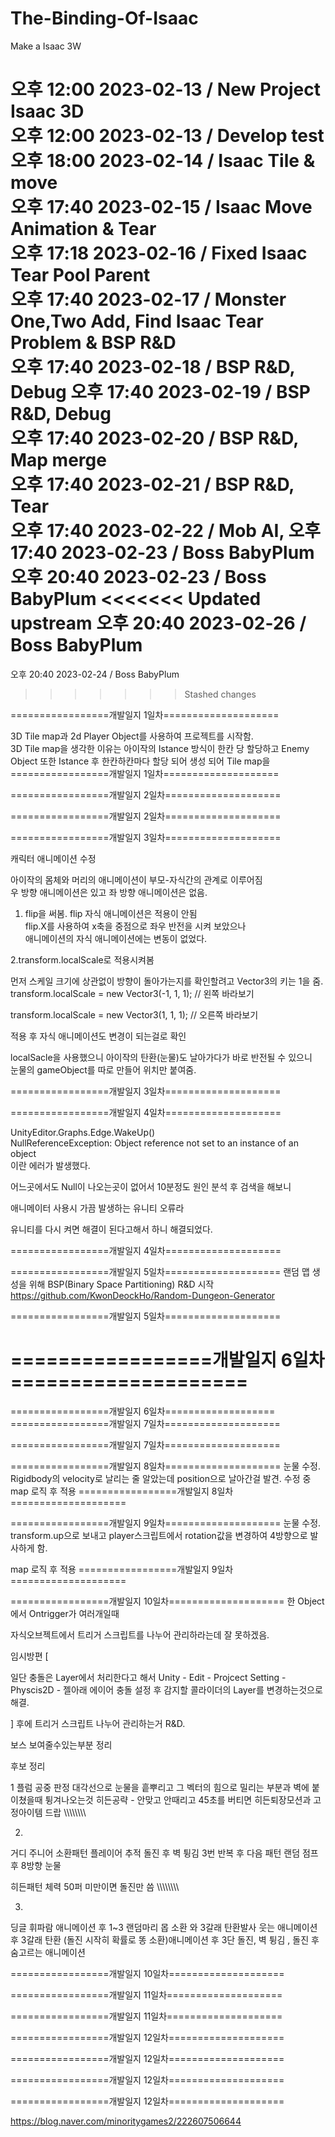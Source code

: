 # The-Binding-Of-Isaac
Make a Isaac 3W     

오후 12:00 2023-02-13 / New Project Isaac 3D    
오후 12:00 2023-02-13 / Develop test        
오후 18:00 2023-02-14 / Isaac Tile & move      
오후 17:40 2023-02-15 / Isaac Move Animation & Tear        
오후 17:18 2023-02-16 / Fixed Isaac Tear Pool Parent  
오후 17:40 2023-02-17 / Monster One,Two Add, Find Isaac Tear Problem & BSP R&D      
오후 17:40 2023-02-18 / BSP R&D, Debug
오후 17:40 2023-02-19 / BSP R&D, Debug        
오후 17:40 2023-02-20 / BSP R&D, Map merge     
오후 17:40 2023-02-21 / BSP R&D, Tear   
오후 17:40 2023-02-22 / Mob AI, 
오후 17:40 2023-02-23 / Boss BabyPlum 
오후 20:40 2023-02-23 / Boss BabyPlum 
<<<<<<< Updated upstream
오후 20:40 2023-02-26 / Boss BabyPlum 
=======
오후 20:40 2023-02-24 / Boss BabyPlum 
>>>>>>> Stashed changes











=================개발일지 1일차====================

3D Tile map과 2d Player Object를 사용하여 프로젝트를 시작함.    
3D Tile map을 생각한 이유는 아이작의 Istance 방식이 한칸 당 할당하고
Enemy Object 또한 Istance 후 한칸하칸마다 할당 되어 생성 되어 
Tile map을 
=================개발일지 1일차====================

=================개발일지 2일차====================

=================개발일지 2일차====================

=================개발일지 3일차====================

캐릭터 애니메이션 수정	    

아이작의 몸체와 머리의 애니메이션이 부모-자식간의 관계로 이루어짐	    
우 방향 애니메이션은 있고 좌 방향 애니메이션은 없음.	    

1. flip을 써봄. flip 자식 애니메이션은 적용이 안됨	 
flip.X를 사용하여 x축을 중점으로 좌우 반전을 시켜 보았으나      
애니메이션의 자식 애니메이션에는 변동이 없었다.

2.transform.localScale로 적용시켜봄	    

먼저 스케일 크기에 상관없이 방향이 돌아가는지를 확인할려고 Vector3의 키는 1을 줌.       
transform.localScale = new Vector3(-1, 1, 1); // 왼쪽 바라보기	    

transform.localScale = new Vector3(1, 1, 1); // 오른쪽 바라보기	    
 
적용 후 자식 애니메이션도 변경이 되는걸로 확인	    

localSacle을 사용했으니 아이작의 탄환(눈물)도 날아가다가 바로 반전될 수 있으니	    
눈물의 gameObject를 따로 만들어 위치만 붙여줌.	    

=================개발일지 3일차====================


=================개발일지 4일차====================

UnityEditor.Graphs.Edge.WakeUp()    
NullReferenceException: Object reference not set to an instance of an object    
이란 에러가 발생했다.   

어느곳에서도 Null이 나오는곳이 없어서 10분정도 원인 분석 후 검색을 해보니   

애니메이터 사용시 가끔 발생하는 유니티 오류라   

유니티를 다시 켜면 해결이 된다고해서 하니 해결되었다.   

=================개발일지 4일차====================


=================개발일지 5일차====================
랜덤 맵 생성을 위해 BSP(Binary Space Partitioning) R&D 시작
https://github.com/KwonDeockHo/Random-Dungeon-Generator   


=================개발일지 5일차====================



=================개발일지 6일차====================
  =


=================개발일지 6일차===================
=================개발일지 7일차====================
  


=================개발일지 7일차====================

=================개발일지 8일차====================
눈물 수정. Rigidbody의 velocity로 날리는 줄 알았는데 position으로 날아간걸 발견.
수정 중
map 로직 후 적용
=================개발일지 8일차====================

=================개발일지 9일차====================
눈물 수정. transform.up으로 보내고 player스크립트에서 rotation값을 변경하여 4방향으로 발사하게 함.

map 로직 후 적용
=================개발일지 9일차====================

=================개발일지 10일차====================
한 Object에서 Ontrigger가 여러개일때

자식오브젝트에서 트리거 스크립트를 나누어 관리하라는데 잘 못하겠음.

임시방편
[

일단 충돌은 Layer에서 처리한다고 해서
Unity - Edit - Projcect Setting - Physcis2D - 젤아래 에이어 충돌 설정 후
감지할 콜라이더의 Layer를 변경하는것으로 해결.

]
후에 트리거 스크립트 나누어 관리하는거 R&D.

보스 보여줄수있는부분 정리

후보 정리

1
플럼
공중 판정 
대각선으로 눈물을 흩뿌리고 그 벡터의 힘으로 
밀리는 부분과 벽에 붙이쳤을때 튕겨나오는것
히든공략 - 안맞고 안때리고 45초를 버티면 히든퇴장모션과 고정아이템 드랍
\\\\\\\\\\\\\\\

2.
거디 주니어
소환패턴
플레이어 추적 돌진 후 벽 튕김 
3번 반복 후 다음 패턴 랜덤
점프 후 8방향 눈물

히든패턴 체력 50퍼 미만이면 돌진만 씀
\\\\\\\\\\\\\\\\

3.
딩글
휘파람 애니메이션 후  1~3 랜덤마리 몹 소환 와 3갈래 탄환발사
웃는 애니메이션 후 3갈래 탄환
(돌진 시작히 확률로 똥 소환)애니메이션 후 3단 돌진, 벽 튕김 , 돌진 후 숨고르는 애니메이션


=================개발일지 10일차====================


=================개발일지 11일차====================


=================개발일지 11일차====================



=================개발일지 12일차====================

=================개발일지 12일차====================


=================개발일지 12일차====================

=================개발일지 12일차====================

https://blog.naver.com/minoritygames2/222607506644